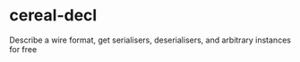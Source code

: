 # cereal-decl
Describe a wire format, get serialisers, deserialisers, and arbitrary instances for free
